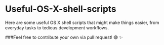 Useful-OS-X-shell-scripts
=========================


Here are some useful OS X shell scripts that might make things easier, from
everyday tasks to tedious development workflows.


###Feel free to contribute your own via pull request! :smile: :sparkles: 
